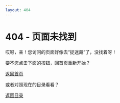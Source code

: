 ```yaml
---
layout: 404
---
```


# 404 - 页面未找到

哎呀，亲！您访问的页面好像去“捉迷藏”了，没找着呀！

要不您点击下面的按钮，回首页重新开始？

[返回首页](/)

或者对照现在的目录看看？

[返回目录](/mu-lu)
